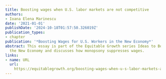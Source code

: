 ```yaml
---
title: Boosting wages when U.S. labor markets are not competitive
authors:
- Ioana Elena Marinescu
date: '2021-01-01'
publishDate: '2024-10-18T01:57:50.326019Z'
publication_types:
- chapter
publication: '*Boosting Wages for U.S. Workers in the New Economy*'
abstract: This essay is part of the Equitable Growth series Ideas to Boost Wages in
  the New Economy and discusses how monopsony suppresses wages.
links:
- name: URL
  url: 
    https://equitablegrowth.org/boosting-wages-when-u-s-labor-markets-are-not-competitive/
---
```

